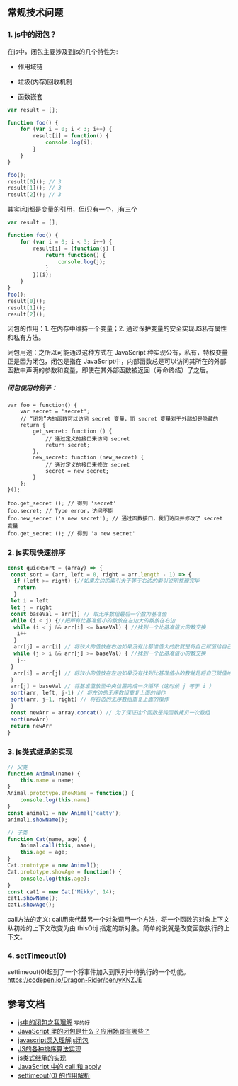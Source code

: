 ## 常规技术问题
### 1. js中的闭包？

在js中，闭包主要涉及到js的几个特性为:

- 作用域链

- 垃圾(内存)回收机制

- 函数嵌套

```js
var result = [];

function foo() {
    for (var i = 0; i < 3; i++) {
        result[i] = function() {
            console.log(i);
        }
    }
}

foo();
result[0](); // 3
result[1](); // 3
result[2](); // 3
```

其实i和j都是变量的引用，但i只有一个，j有三个


```js
var result = [];

function foo() {
    for (var i = 0; i < 3; i++) {
        result[i] = (function(j) {
            return function() {
                console.log(j);
            }
        })(i);
    }
}
foo();
result[0]();
result[1]();
result[2]();
```
闭包的作用：1. 在内存中维持一个变量；2. 通过保护变量的安全实现JS私有属性和私有方法。

闭包用途：之所以可能通过这种方式在 JavaScript 种实现公有，私有，特权变量正是因为闭包，闭包是指在 JavaScript中，内部函数总是可以访问其所在的外部函数中声明的参数和变量，即使在其外部函数被返回（寿命终结）了之后。

##### 闭包使用的例子：
```
var foo = function() {
    var secret = 'secret';
    // “闭包”内的函数可以访问 secret 变量，而 secret 变量对于外部却是隐藏的
    return {
        get_secret: function () {
            // 通过定义的接口来访问 secret
            return secret;
        },
        new_secret: function (new_secret) {
            // 通过定义的接口来修改 secret
            secret = new_secret;
        }
    };
}();

foo.get_secret (); // 得到 'secret'
foo.secret; // Type error，访问不能
foo.new_secret ('a new secret'); // 通过函数接口，我们访问并修改了 secret 变量
foo.get_secret (); // 得到 'a new secret'
```

### 2. js实现快速排序
```js
const quickSort = (array) => {
 const sort = (arr, left = 0, right = arr.length - 1) => {
  if (left >= right) {//如果左边的索引大于等于右边的索引说明整理完毕
   return
  }
 let i = left
 let j = right
 const baseVal = arr[j] // 取无序数组最后一个数为基准值
 while (i < j) {//把所有比基准值小的数放在左边大的数放在右边
  while (i < j && arr[i] <= baseVal) { //找到一个比基准值大的数交换
   i++
  }
  arr[j] = arr[i] // 将较大的值放在右边如果没有比基准值大的数就是将自己赋值给自己（i 等于 j）
  while (j > i && arr[j] >= baseVal) { //找到一个比基准值小的数交换
   j--
 }
  arr[i] = arr[j] // 将较小的值放在左边如果没有找到比基准值小的数就是将自己赋值给自己（i 等于 j）
 }
 arr[j] = baseVal // 将基准值放至中央位置完成一次循环（这时候 j 等于 i ）
 sort(arr, left, j-1) // 将左边的无序数组重复上面的操作
 sort(arr, j+1, right) // 将右边的无序数组重复上面的操作
 }
 const newArr = array.concat() // 为了保证这个函数是纯函数拷贝一次数组
 sort(newArr)
 return newArr
}
```

### 3. js类式继承的实现
```js
// 父类
function Animal(name) {
    this.name = name;
}
Animal.prototype.showName = function() {
    console.log(this.name)
}
const animal1 = new Animal('catty');
animal1.showName();

// 子类
function Cat(name, age) {
    Animal.call(this, name);
    this.age = age;
}
Cat.prototype = new Animal();
Cat.prototype.showAge = function() {
    console.log(this.age);
}
const cat1 = new Cat('Mikky', 14);
cat1.showName();
cat1.showAge();
```

call方法的定义: call用来代替另一个对象调用一个方法，将一个函数的对象上下文从初始的上下文改变为由 thisObj 指定的新对象。简单的说就是改变函数执行的上下文。

### 4. setTimeout(0)
settimeout(0)起到了一个将事件加入到队列中待执行的一个功能。
https://codepen.io/Dragon-Rider/pen/yKNZJE

## 参考文档
+ [js中的闭包之我理解](http://www.cnblogs.com/mzwr1982/archive/2012/05/20/2509295.html) `写的好`
+ [JavaScript 里的闭包是什么？应用场景有哪些？](https://www.zhihu.com/question/19554716)
+ [javascript深入理解js闭包](http://www.jb51.net/article/24101.htm)
+ [JS的各种排序算法实现](https://baike.baidu.com/item/%E5%BF%AB%E9%80%9F%E6%8E%92%E5%BA%8F%E7%AE%97%E6%B3%95/369842?fromtitle=%E5%BF%AB%E9%80%9F%E6%8E%92%E5%BA%8F&fromid=2084344#3_7)
+ [js类式继承的实现](http://www.cnblogs.com/liyatang/archive/2011/05/30/2062611.html)
+ [JavaScript 中的 call 和 apply](http://www.css88.com/archives/4431)
+ [settimeout(0) 的作用解析](http://blog.csdn.net/xingxing1828/article/details/28424591)

